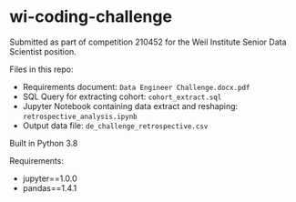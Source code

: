 # wi-coding-challenge

Submitted as part of competition 210452 for the Weil Institute Senior Data Scientist position.

Files in this repo:
* Requirements document: `Data Engineer Challenge.docx.pdf`
* SQL Query for extracting cohort: `cohort_extract.sql`
* Jupyter Notebook containing data extract and reshaping: `retrospective_analysis.ipynb`
* Output data file: `de_challenge_retrospective.csv`

Built in Python 3.8

Requirements:
* jupyter==1.0.0
* pandas==1.4.1

